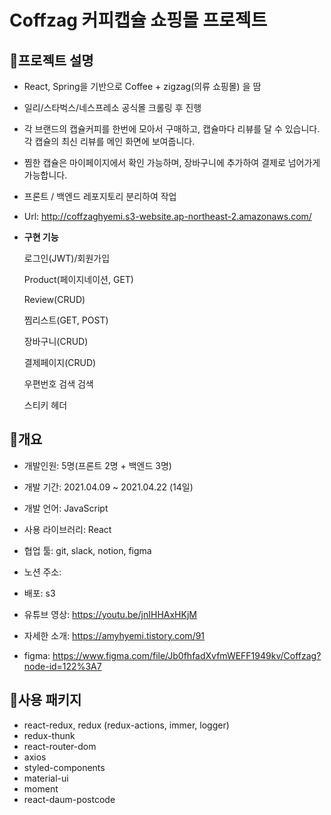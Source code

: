 # Coffzag 커피캡슐 쇼핑몰 프로젝트

## 💛프로젝트 설명

- React, Spring을 기반으로 Coffee + zigzag(의류 쇼핑몰) 을 땀

- 일리/스타벅스/네스프레소 공식몰 크롤링 후 진행

- 각 브랜드의 캡슐커피를 한번에 모아서 구매하고, 캡슐마다 리뷰를 달 수 있습니다. 각 캡슐의 최신 리뷰를 메인 화면에 보여줍니다.

- 찜한 캡슐은 마이페이지에서 확인 가능하며, 장바구니에 추가하여 결제로 넘어가게 가능합니다.

- 프론트 / 백엔드 레포지토리 분리하여 작업

- Url: http://coffzaghyemi.s3-website.ap-northeast-2.amazonaws.com/

- **구현 기능**

  로그인(JWT)/회원가입

  Product(페이지네이션, GET)

  Review(CRUD)

  찜리스트(GET, POST)

  장바구니(CRUD)

  결제페이지(CRUD)

  우편번호 검색 검색

  스티키 헤더

## 🧡개요

- 개발인원: 5명(프론트 2명 + 백엔드 3명)

- 개발 기간: 2021.04.09 ~ 2021.04.22 (14일)

- 개발 언어: JavaScript

- 사용 라이브러리: React

- 협업 툴: git, slack, notion, figma

- 노션 주소:

  [coffeezag]: https://www.notion.so/b181cfdb12214f0799a1f469c3bbbbe4?v=51028cfc9edc454bb3b1fd5ab8faca2f

- 배포: s3

- 유튜브 영상: https://youtu.be/jnIHHAxHKjM

- 자세한 소개: https://amyhyemi.tistory.com/91

- figma: https://www.figma.com/file/Jb0fhfadXvfmWEFF1949kv/Coffzag?node-id=122%3A7

## 💚사용 패키지

- react-redux, redux (redux-actions, immer, logger)
- redux-thunk
- react-router-dom
- axios
- styled-components
- material-ui
- moment
- react-daum-postcode
